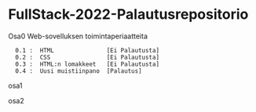# FullStack-2022-Palautusrepositorio

Osa0 Web-sovelluksen toimintaperiaatteita

      0.1 :  HTML               [Ei Palautusta]
      0.2 :  CSS                [Ei Palautusta]
      0.3 :  HTML:n lomakkeet   [Ei Palautusta]
      0.4 :  Uusi muistiinpano  [Palautus]

osa1

osa2
